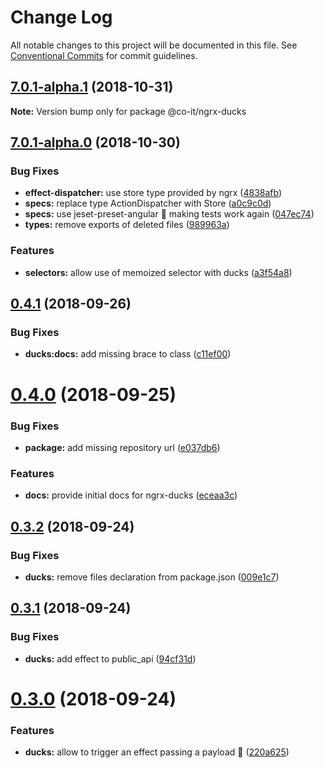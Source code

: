 # Change Log

All notable changes to this project will be documented in this file.
See [Conventional Commits](https://conventionalcommits.org) for commit guidelines.

<a name="7.0.1-alpha.1"></a>
## [7.0.1-alpha.1](https://github.com/co-it/co-it/compare/v7.0.1-alpha.0...v7.0.1-alpha.1) (2018-10-31)

**Note:** Version bump only for package @co-it/ngrx-ducks





<a name="7.0.1-alpha.0"></a>
## [7.0.1-alpha.0](https://github.com/co-it/co-it/compare/v0.4.1...v7.0.1-alpha.0) (2018-10-30)


### Bug Fixes

* **effect-dispatcher:** use store type provided by ngrx ([4838afb](https://github.com/co-it/co-it/commit/4838afb))
* **specs:** replace type ActionDispatcher with Store ([a0c9c0d](https://github.com/co-it/co-it/commit/a0c9c0d))
* **specs:** use jeset-preset-angular :pray: making tests work again ([047ec74](https://github.com/co-it/co-it/commit/047ec74))
* **types:** remove exports of deleted files ([989963a](https://github.com/co-it/co-it/commit/989963a))


### Features

* **selectors:** allow use of memoized selector with ducks ([a3f54a8](https://github.com/co-it/co-it/commit/a3f54a8))





<a name="0.4.1"></a>
## [0.4.1](https://github.com/co-it/co-it/compare/v0.4.0...v0.4.1) (2018-09-26)


### Bug Fixes

* **ducks:docs:** add missing brace to class ([c11ef00](https://github.com/co-it/co-it/commit/c11ef00))





<a name="0.4.0"></a>
# [0.4.0](https://github.com/@co-it/co-it/compare/v0.3.2...v0.4.0) (2018-09-25)


### Bug Fixes

* **package:** add missing repository url ([e037db6](https://github.com/@co-it/co-it/commit/e037db6))


### Features

* **docs:** provide initial docs for ngrx-ducks ([eceaa3c](https://github.com/@co-it/co-it/commit/eceaa3c))





<a name="0.3.2"></a>
## [0.3.2](https://github.com/co-IT/co-it/compare/v0.3.1...v0.3.2) (2018-09-24)


### Bug Fixes

* **ducks:** remove files declaration from package.json ([009e1c7](https://github.com/co-IT/co-it/commit/009e1c7))





<a name="0.3.1"></a>
## [0.3.1](https://github.com/co-IT/co-it/compare/v0.3.0...v0.3.1) (2018-09-24)


### Bug Fixes

* **ducks:** add effect to public_api ([94cf31d](https://github.com/co-IT/co-it/commit/94cf31d))





<a name="0.3.0"></a>
# [0.3.0](https://github.com/co-IT/co-it/compare/v0.3.0-alpha.0...v0.3.0) (2018-09-24)


### Features

* **ducks:** allow to trigger an effect passing a payload :rocket: ([220a625](https://github.com/co-IT/co-it/commit/220a625))

